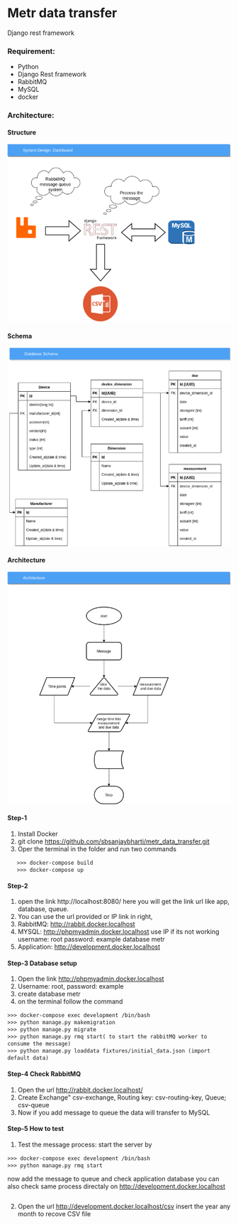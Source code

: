 # Metr data transfer
Django rest framework

### Requirement:
* Python
* Django Rest framework
* RabbitMQ
* MySQL
* docker

### Architecture:
#### Structure
![](structure.png)
#### Schema
![](schema.png)
#### Architecture 
![](architecture.png)

#### Step-1
1. Install Docker 
2. git clone https://github.com/sbsanjaybharti/metr_data_transfer.git
3. Oper the terminal in the folder and run two commands<br/>
```
   >>> docker-compose build
   >>> docker-compose up
```

#### Step-2
1. open the link http://localhost:8080/ here you will get the link url like app, database, queue.
2. You can use the url provided or IP link in right, 
3. RabbitMQ: http://rabbit.docker.localhost
4. MYSQL: http://phpmyadmin.docker.localhost use IP if its not working
  username: root
  password: example
  database metr
5. Application: http://development.docker.localhost  
   
 #### Step-3 Database setup
1. Open the link http://phpmyadmin.docker.localhost
2. Username: root, password: example
3. create database metr
4. on the terminal follow the command
```
>>> docker-compose exec development /bin/bash
>>> python manage.py makemigration
>>> python manage.py migrate
>>> python manage.py rmq start( to start the rabbitMQ worker to consume the message)
>>> python manage.py loaddata fixtures/initial_data.json (import default data)
```

#### Step-4 Check RabbitMQ
1. Open the url http://rabbit.docker.localhost/
2. Create Exchange" csv-exchange, Routing key: csv-routing-key, Queue; csv-queue
3. Now if you add message to queue the data will transfer to MySQL

#### Step-5 How to test
1. Test the message process: start the server by
```
>>> docker-compose exec development /bin/bash
>>> python manage.py rmq start
```
now add the message to queue and check application database
you can also check same process directaly on http://development.docker.localhost
```
```
2. Open the url http://development.docker.localhost/csv
insert the year any month to recove CSV file

